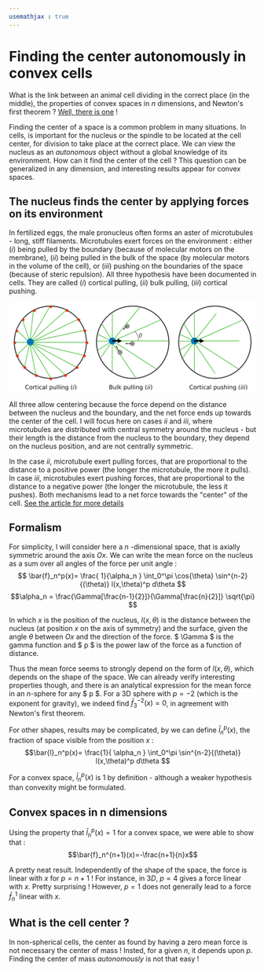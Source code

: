 ```yaml
---
usemathjax : true
---
```

# Finding the center autonomously in convex cells
What is the link between an animal cell dividing in the correct place (in the middle), the properties of convex spaces in $n$ dimensions, and Newton's first theorem ? [Well, there is one](https://iopscience.iop.org/article/10.1209/0295-5075/125/48001/) !

Finding the center of a space is a common problem in many situations. In cells, is important for the nucleus or the spindle to be located at the cell center, for division to take place at the correct place. We can view the nucleus as an *autonomous* object without a global knowledge of its environment. How can it find the center of the cell ? This question can be generalized in any dimension, and interesting results appear for convex spaces.

## The nucleus finds the center by applying forces on its environment
In fertilized eggs, the male pronucleus often forms an aster of microtubules - long, stiff filaments. Microtubules exert forces on the environment : either ($i$) being pulled by the boundary (because of molecular motors on the membrane), ($ii$) being pulled in the bulk of the space (by molecular motors in the volume of the cell), or ($iii$) pushing on the boundaries of the space (because of steric repulsion). All three hypothesis have been documented in cells. They are called ($i$) cortical pulling, ($ii$) bulk pulling, ($iii$) cortical pushing.


![Modes of centering of the pronucleus in fertilized oocytes.](images/center.png)  


All three allow centering because the force depend on the distance between the nucleus and the boundary, and the net force ends up towards the center of the cell. I will focus here on cases $ii$ and $iii$, where microtubules are distributed with central symmetry around the nucleus - but their length is the distance from the nucleus to the boundary, they depend on the nucleus position, and are not centrally symmetric.

In the case $ii$, microtubule exert pulling forces, that are proportional to the distance to a positive power (the longer the microtubule, the more it pulls). In case $iii$, microtubules exert pushing forces, that are proportional to the distance to a negative power (the longer the microtubule, the less it pushes). Both mechanisms lead to a net force towards the "center" of the cell. [See the article for more details](https://iopscience.iop.org/article/10.1209/0295-5075/125/48001/)

## Formalism
For simplicity, I will consider here a $n$ -dimensional space, that is axially symmetric around the axis $Ox$. We can write the mean force on the nucleus as a sum over all angles of the force per unit angle :   
$$ \bar{f}_n^p(x)= \frac{ 1}{\alpha_n } \int_0^\pi \cos{\theta} \sin^{n-2}{(\theta)} l(x,\theta)^p d\theta $$
$$\alpha_n = \frac{\Gamma[\frac{n-1}{2}]}{\Gamma[\frac{n}{2}]} \sqrt{\pi} $$


In which $x$ is the position of the nucleus, $l(x,\theta)$ is the distance between the nucleus (at position $x$ on the axis of symmetry) and the surface, given the angle $\theta$ between $Ox$ and the direction of the force. $ \Gamma  $  is the gamma function and $ p $ is the power law of the force as a function of distance.

Thus the mean force seems to strongly depend on the form of $l(x,\theta)$, which depends on the shape of the space. We can already verify interesting properties though, and there is an analytical expression for the mean force in an $n$-sphere for any $ p $. For a 3D sphere with $p=-2$ (which is the exponent for gravity), we indeed find $\bar{f}_3^{-2}(x)=0$, in agreement with Newton's first theorem. 

For other shapes, results may be complicated, by we can define $\bar{l}_n^p(x)$,  the fraction of space visible from the position $x$ : 
$$\bar{l}_n^p(x)= \frac{1}{ \alpha_n } \int_0^\pi \sin^{n-2}{(\theta)} l(x,\theta)^p d\theta $$

For a convex space, $\bar{l}_n^p(x)$ is $1$ by definition - although a weaker hypothesis than convexity might be formulated.

## Convex spaces in n dimensions
Using the property that  $\bar{l}_n^p(x)=1$ for a convex space, we were able to show that :  
$$\bar{f}_n^{n+1}(x)=-\frac{n+1}{n}x$$

A pretty neat result. Independently of the shape of the space, the force is linear with $x$ for $p=n+1$ ! For instance, in $3D$, $p=4$ gives a force linear with $x$. Pretty surprising !
However, $p=1$ does not generally lead to a force $\bar{f}_n^{1}$ linear with $x$. 

## What is the cell center ?
In non-spherical cells, the center as found by having a zero mean force is not necessary the center of mass ! Insted, for a given $n$, it depends upon $p$. Finding the center of mass *autonomously* is not that easy !


